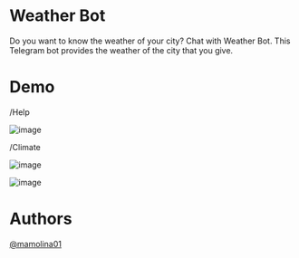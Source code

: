 # Weather Bot
Do you want to know the weather of your city? Chat with Weather Bot. This Telegram bot provides the weather of the city that you give.

# Demo
/Help

![image](https://user-images.githubusercontent.com/92599584/178268401-db7ca468-a044-447c-8ff2-21acf371ad3c.png)

/Climate

![image](https://user-images.githubusercontent.com/92599584/178267995-80e23dbf-bd7a-44ae-8550-fa83aa18633a.png)

![image](https://user-images.githubusercontent.com/92599584/178268854-4c020cf1-f9aa-4a5e-a2b9-ce7ec87db290.png)


# Authors
[@mamolina01](https://github.com/mamolina01)
